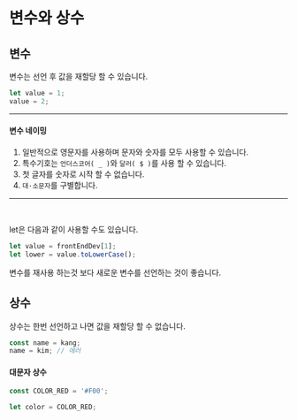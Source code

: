 # 변수와 상수

## 변수

변수는 선언 후 값을 재할당 할 수 있습니다.

```js
let value = 1;
value = 2;
```

---

#### 변수 네이밍

1. 일반적으로 영문자를 사용하며 문자와 숫자를 모두 사용할 수 있습니다.
2. 특수기호는 `언더스코어( _ )`와 `달러( $ )`를 사용 할 수 있습니다.
3. 첫 글자를 숫자로 시작 할 수 없습니다.
4. `대·소문자`를 구별합니다.

---

<br/>

let은 다음과 같이 사용할 수도 있습니다.

```js
let value = frontEndDev[1];
let lower = value.toLowerCase();
```

변수를 재사용 하는것 보다 새로운 변수를 선언하는 것이 좋습니다.

## 상수

상수는 한번 선언하고 나면 값을 재할당 할 수 없습니다.

```js
const name = kang;
name = kim; // 에러
```

#### 대문자 상수

```js
const COLOR_RED = '#F00';

let color = COLOR_RED;
```
